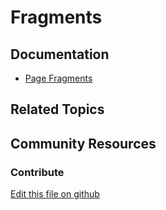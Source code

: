 # Fragments

## Documentation

* [Page Fragments](https://portal.liferay.dev/docs/7-2/frameworks/-/knowledge_base/f/page-fragments)

## Related Topics


## Community Resources


### Contribute

[Edit this file on github](https://github.com/olafk/controlpanel-documentation-docs/blob/master/md/72en/com_liferay_fragment_web_portlet_FragmentPortlet/fragment_view.md)
